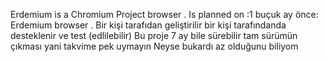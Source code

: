 Erdemium is a Chromium Project browser .
Is planned on :1 buçuk ay önce:
Erdemium browser . Bir kişi tarafıdan geliştirilir bir kişi tarafındanda desteklenir ve test (edlilebilir)
Bu proje 7 ay bile sürebilir tam sürümün çıkması yani takvime pek uymayın
Neyse bukardı az olduğunu biliyom  
